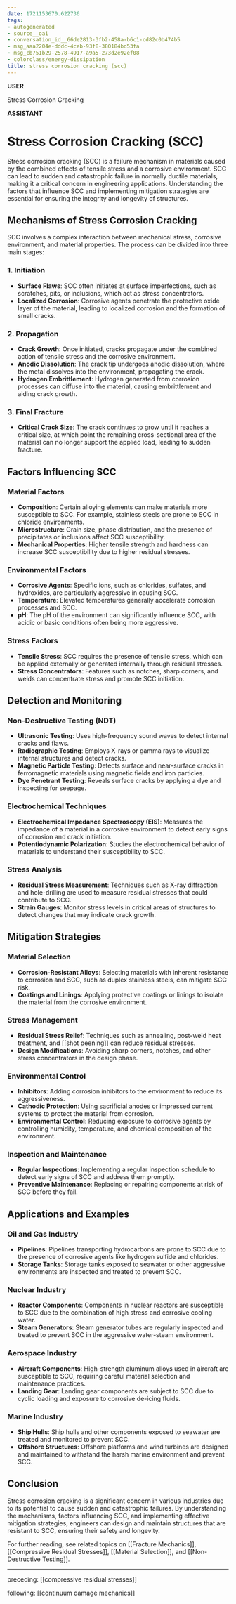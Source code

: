 ```yaml
---
date: 1721153670.622736
tags:
- autogenerated
- source__oai
- conversation_id__66de2813-3fb2-458a-b6c1-cd82c0b474b5
- msg_aaa2204e-dddc-4ceb-93f8-380184bd53fa
- msg_cb751b29-2578-4917-a9a5-273d2e92ef08
- colorclass/energy-dissipation
title: stress corrosion cracking (scc)
---
```


**USER**

Stress Corrosion Cracking


**ASSISTANT**

# Stress Corrosion Cracking (SCC)

Stress corrosion cracking (SCC) is a failure mechanism in materials caused by the combined effects of tensile stress and a corrosive environment. SCC can lead to sudden and catastrophic failure in normally ductile materials, making it a critical concern in engineering applications. Understanding the factors that influence SCC and implementing mitigation strategies are essential for ensuring the integrity and longevity of structures.

## Mechanisms of Stress Corrosion Cracking

SCC involves a complex interaction between mechanical stress, corrosive environment, and material properties. The process can be divided into three main stages:

### 1. Initiation

- **Surface Flaws**: SCC often initiates at surface imperfections, such as scratches, pits, or inclusions, which act as stress concentrators.
- **Localized Corrosion**: Corrosive agents penetrate the protective oxide layer of the material, leading to localized corrosion and the formation of small cracks.

### 2. Propagation

- **Crack Growth**: Once initiated, cracks propagate under the combined action of tensile stress and the corrosive environment.
- **Anodic Dissolution**: The crack tip undergoes anodic dissolution, where the metal dissolves into the environment, propagating the crack.
- **Hydrogen Embrittlement**: Hydrogen generated from corrosion processes can diffuse into the material, causing embrittlement and aiding crack growth.

### 3. Final Fracture

- **Critical Crack Size**: The crack continues to grow until it reaches a critical size, at which point the remaining cross-sectional area of the material can no longer support the applied load, leading to sudden fracture.

## Factors Influencing SCC

### Material Factors

- **Composition**: Certain alloying elements can make materials more susceptible to SCC. For example, stainless steels are prone to SCC in chloride environments.
- **Microstructure**: Grain size, phase distribution, and the presence of precipitates or inclusions affect SCC susceptibility.
- **Mechanical Properties**: Higher tensile strength and hardness can increase SCC susceptibility due to higher residual stresses.

### Environmental Factors

- **Corrosive Agents**: Specific ions, such as chlorides, sulfates, and hydroxides, are particularly aggressive in causing SCC.
- **Temperature**: Elevated temperatures generally accelerate corrosion processes and SCC.
- **pH**: The pH of the environment can significantly influence SCC, with acidic or basic conditions often being more aggressive.

### Stress Factors

- **Tensile Stress**: SCC requires the presence of tensile stress, which can be applied externally or generated internally through residual stresses.
- **Stress Concentrators**: Features such as notches, sharp corners, and welds can concentrate stress and promote SCC initiation.

## Detection and Monitoring

### Non-Destructive Testing (NDT)

- **Ultrasonic Testing**: Uses high-frequency sound waves to detect internal cracks and flaws.
- **Radiographic Testing**: Employs X-rays or gamma rays to visualize internal structures and detect cracks.
- **Magnetic Particle Testing**: Detects surface and near-surface cracks in ferromagnetic materials using magnetic fields and iron particles.
- **Dye Penetrant Testing**: Reveals surface cracks by applying a dye and inspecting for seepage.

### Electrochemical Techniques

- **Electrochemical Impedance Spectroscopy (EIS)**: Measures the impedance of a material in a corrosive environment to detect early signs of corrosion and crack initiation.
- **Potentiodynamic Polarization**: Studies the electrochemical behavior of materials to understand their susceptibility to SCC.

### Stress Analysis

- **Residual Stress Measurement**: Techniques such as X-ray diffraction and hole-drilling are used to measure residual stresses that could contribute to SCC.
- **Strain Gauges**: Monitor stress levels in critical areas of structures to detect changes that may indicate crack growth.

## Mitigation Strategies

### Material Selection

- **Corrosion-Resistant Alloys**: Selecting materials with inherent resistance to corrosion and SCC, such as duplex stainless steels, can mitigate SCC risk.
- **Coatings and Linings**: Applying protective coatings or linings to isolate the material from the corrosive environment.

### Stress Management

- **Residual Stress Relief**: Techniques such as annealing, post-weld heat treatment, and [[shot peening]] can reduce residual stresses.
- **Design Modifications**: Avoiding sharp corners, notches, and other stress concentrators in the design phase.

### Environmental Control

- **Inhibitors**: Adding corrosion inhibitors to the environment to reduce its aggressiveness.
- **Cathodic Protection**: Using sacrificial anodes or impressed current systems to protect the material from corrosion.
- **Environmental Control**: Reducing exposure to corrosive agents by controlling humidity, temperature, and chemical composition of the environment.

### Inspection and Maintenance

- **Regular Inspections**: Implementing a regular inspection schedule to detect early signs of SCC and address them promptly.
- **Preventive Maintenance**: Replacing or repairing components at risk of SCC before they fail.

## Applications and Examples

### Oil and Gas Industry

- **Pipelines**: Pipelines transporting hydrocarbons are prone to SCC due to the presence of corrosive agents like hydrogen sulfide and chlorides.
- **Storage Tanks**: Storage tanks exposed to seawater or other aggressive environments are inspected and treated to prevent SCC.

### Nuclear Industry

- **Reactor Components**: Components in nuclear reactors are susceptible to SCC due to the combination of high stress and corrosive cooling water.
- **Steam Generators**: Steam generator tubes are regularly inspected and treated to prevent SCC in the aggressive water-steam environment.

### Aerospace Industry

- **Aircraft Components**: High-strength aluminum alloys used in aircraft are susceptible to SCC, requiring careful material selection and maintenance practices.
- **Landing Gear**: Landing gear components are subject to SCC due to cyclic loading and exposure to corrosive de-icing fluids.

### Marine Industry

- **Ship Hulls**: Ship hulls and other components exposed to seawater are treated and monitored to prevent SCC.
- **Offshore Structures**: Offshore platforms and wind turbines are designed and maintained to withstand the harsh marine environment and prevent SCC.

## Conclusion

Stress corrosion cracking is a significant concern in various industries due to its potential to cause sudden and catastrophic failures. By understanding the mechanisms, factors influencing SCC, and implementing effective mitigation strategies, engineers can design and maintain structures that are resistant to SCC, ensuring their safety and longevity.

For further reading, see related topics on [[Fracture Mechanics]], [[Compressive Residual Stresses]], [[Material Selection]], and [[Non-Destructive Testing]].


---

preceding: [[compressive residual stresses]]  


following: [[continuum damage mechanics]]